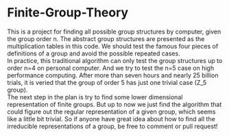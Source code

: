 # Finite-Group-Theory
This is a project for finding all possible group structures by computer, given the group order n. The abstract group structures are presented as the multiplication tables in this code. We should test the famous four pieces of definitions of a group and avoid the possible repeated cases.<br>
In practice, this traditional algorithm can only test the group structures up to order n=4 on personal computer. And we try to test the n=5 case on high performance computing. After more than seven hours and nearly 25 billion trials, it is veried that the group of order 5 has just one trivial case (Z_5 group).<br>
The next step in the plan is try to find some lower dimensional representation of finite groups. But up to now we just find the algorithm that could figure out the regular representation of a given group, which seems like a little bit trivial. So if anyone have great idea about how to find all the irreducible representations of a group, be free to comment or pull request!
